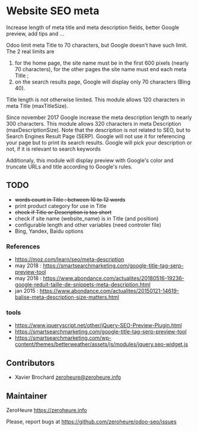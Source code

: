 # Website SEO meta

Increase length of meta title and meta description fields, better Google preview, add tips and ...

Odoo limit meta Title to 70 characters, but Google doesn't have such limit. The 2 real limits are 

1. for the home page, the site name must be in the first 600 pixels (nearly 70 characters), for the other pages the site name must end each meta Title ; 
2. on the search results page, Google will display only 70 characters (Bing 40). 

Title length is not otherwise limited. This module allows 120 characters in meta Title (maxTitleSize).

Since november 2017 Google increase the meta description length to nearly 300 characters. This module allows 320 characters in meta Description (maxDescriptionSize). Note that the description is not related to SEO, but to Search Engines Result Page (SERP). Google will not use it for referencing your page but to print its search results. Google will pick your description or not, if it is relevant to search keywords

Additionaly, this module will display preview with Google's color and truncate URLs and title according to Google's rules.

## TODO

- ~~words count in Title : between 10 to 12 words~~
- print product category for use in Title
- ~~check if Title or Description is too short~~
- check if site name (website_name) is in Title (and position)
- configurable length and other variables (need controler file)
- Bing, Yandex, Baidu options

### References

- https://moz.com/learn/seo/meta-description
- may 2018 : https://smartsearchmarketing.com/google-title-tag-serp-preview-tool
- may 2018 : https://www.abondance.com/actualites/20180516-19236-google-reduit-taille-de-snippets-meta-description.html
- jan 2015 : https://www.abondance.com/actualites/20150121-14619-balise-meta-description-size-matters.html

### tools
- https://www.jqueryscript.net/other/jQuery-SEO-Preview-Plugin.html
- https://smartsearchmarketing.com/google-title-tag-serp-preview-tool
- https://smartsearchmarketing.com/wp-content/themes/betterweather/assets/js/modules/jquery.seo-widget.js

## Contributors

- Xavier Brochard zeroheure@zeroheure.info

## Maintainer

ZeroHeure
https://zeroheure.info

Please, report bugs at https://github.com/zeroheure/odoo-seo/issues
